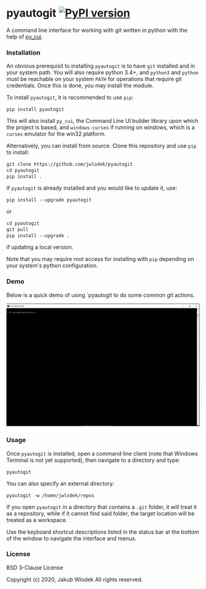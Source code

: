 # pyautogit [![PyPI version](https://badge.fury.io/py/pyautogit.svg)](https://badge.fury.io/py/pyautogit)

A command line interface for working with git written in python with the help of [py_cui](https://github.com/jwlodek/py_cui).

### Installation

An obvious prerequisit to installing `pyautogit` is to have `git` installed and in your system path. You will also require python 3.4+, and
`python3` and `python` must be reachable on your system `PATH` for operations that require git credentials.
Once this is done, you may install the module.

To install `pyautogit`, it is recommended to use `pip`:
```
pip install pyautogit
```
This will also install `py_cui`, the Command Line UI builder library upon which the project is based, and `windows-curses` if running on windows, which is a `curses` emulator for the win32 platform.

Alternatively, you can install from source. Clone this repository and use `pip` to install:
```
git clone https://github.com/jwlodek/pyautogit
cd pyautogit
pip install .
```
If `pyautogit` is already installed and you would like to update it, use:
```
pip install --upgrade pyautogit
```
or
```
cd pyautogit
git pull
pip install --upgrade .
```
if updating a local version.

Note that you may require root access for installing with `pip` depending on your system's python configuration.

### Demo

Below is a quick demo of using `pyautogit to do some common git actions.

<p align="center">
    <img src="docs/assets/pyautogit-demo.gif">
</p>

### Usage

Once `pyautogit` is installed, open a command line client (note that Windows Terminal is not yet supported), then navigate to a directory and type:
```
pyautogit
```
You can also specify an external directory:
```
pyautogit -w /home/jwlodek/repos
```
If you open `pyautogit` in a directory that contains a `.git` folder, it will treat it as a repository, while if it cannot find said folder, the target location will be treated as a workspace.

Use the keyboard shortcut descriptions listed in the status bar at the bottom of the window to navigate the interface and menus.

### License

BSD 3-Clause License

Copyright (c) 2020, Jakub Wlodek
All rights reserved.